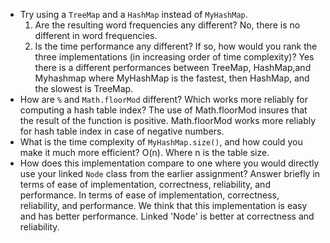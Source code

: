 - Try using a `TreeMap` and a `HashMap` instead of `MyHashMap`.
  1. Are the resulting word frequencies any different?
  No, there is no different in word frequencies.
  2. Is the time performance any different? If so, how would you rank the three implementations (in increasing order of time complexity)?
  Yes there is a different performances between TreeMap, HashMap,and Myhashmap where MyHashMap is the fastest, then HashMap, and the slowest is TreeMap.
- How are `%` and `Math.floorMod` different? Which works more reliably for computing a hash table index?
    The use of Math.floorMod insures that the result of the function is positive. Math.floorMod works more reliably for hash table index in case of negative numbers.
- What is the time complexity of `MyHashMap.size()`, and how could you make it much more efficient?
    O(n). Where n is the table size.
- How does this implementation compare to one where you would directly use your linked `Node` class from the earlier assignment? Answer briefly in terms of ease of implementation, correctness, reliability, and performance.
    In terms of ease of implementation, correctness, reliability, and performance. We think that this implementation is easy and has better performance. Linked 'Node' is better at correctness and reliability.
